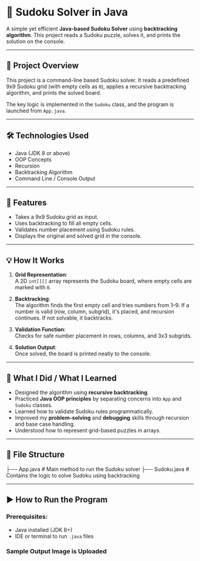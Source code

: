 # 🧩 Sudoku Solver in Java

A simple yet efficient **Java-based Sudoku Solver** using **backtracking algorithm**. This project reads a Sudoku puzzle, solves it, and prints the solution on the console.

---

## 📌 Project Overview

This project is a command-line based Sudoku solver. It reads a predefined 9x9 Sudoku grid (with empty cells as `0`), applies a recursive backtracking algorithm, and prints the solved board.

The key logic is implemented in the `Sudoku` class, and the program is launched from `App.java`.

---

## 🛠️ Technologies Used

- Java (JDK 8 or above)
- OOP Concepts
- Recursion
- Backtracking Algorithm
- Command Line / Console Output

---

## 🚀 Features

- Takes a 9x9 Sudoku grid as input.
- Uses backtracking to fill all empty cells.
- Validates number placement using Sudoku rules.
- Displays the original and solved grid in the console.

---

## 💡 How It Works

1. **Grid Representation**:  
   A 2D `int[][]` array represents the Sudoku board, where empty cells are marked with `0`.

2. **Backtracking**:  
   The algorithm finds the first empty cell and tries numbers from 1–9. If a number is valid (row, column, subgrid), it's placed, and recursion continues. If not solvable, it backtracks.

3. **Validation Function**:  
   Checks for safe number placement in rows, columns, and 3x3 subgrids.

4. **Solution Output**:  
   Once solved, the board is printed neatly to the console.

---

## 🧠 What I Did / What I Learned

- Designed the algorithm using **recursive backtracking**.
- Practiced **Java OOP principles** by separating concerns into `App` and `Sudoku` classes.
- Learned how to validate Sudoku rules programmatically.
- Improved my **problem-solving** and **debugging** skills through recursion and base case handling.
- Understood how to represent grid-based puzzles in arrays.

---

## 📁 File Structure

├── App.java # Main method to run the Sudoku solver
├── Sudoku.java # Contains the logic to solve Sudoku using backtracking


---

## ▶️ How to Run the Program

### Prerequisites:
- Java installed (JDK 8+)
- IDE or terminal to run `.java` files

### Sample Output Image is Uploaded

